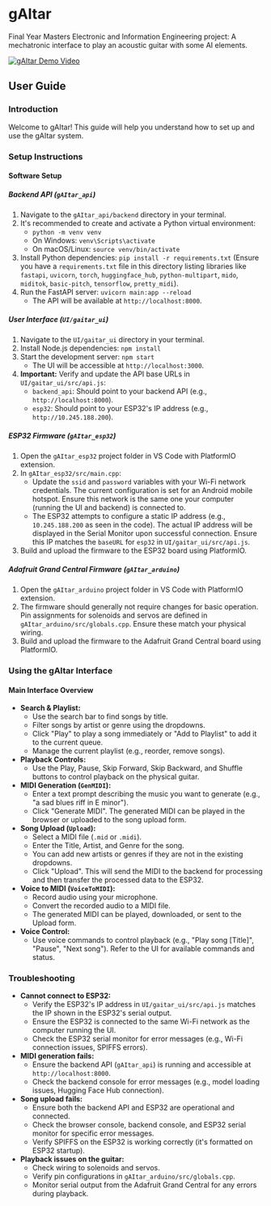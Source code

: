 # gAItar
Final Year Masters Electronic and Information Engineering project: A mechatronic interface to play an acoustic guitar with some AI elements.

[![gAItar Demo Video](https://img.youtube.com/vi/pzkTf3Y7SAQ/0.jpg)](https://youtu.be/pzkTf3Y7SAQ)

## User Guide

### Introduction
Welcome to gAItar! This guide will help you understand how to set up and use the gAItar system.

### Setup Instructions

#### Software Setup

##### Backend API (`gAItar_api`)
1.  Navigate to the `gAItar_api/backend` directory in your terminal.
2.  It's recommended to create and activate a Python virtual environment:
    *   `python -m venv venv`
    *   On Windows: `venv\Scripts\activate`
    *   On macOS/Linux: `source venv/bin/activate`
3.  Install Python dependencies: `pip install -r requirements.txt` (Ensure you have a `requirements.txt` file in this directory listing libraries like `fastapi`, `uvicorn`, `torch`, `huggingface_hub`, `python-multipart`, `mido`, `miditok`, `basic-pitch`, `tensorflow`, `pretty_midi`).
4.  Run the FastAPI server: `uvicorn main:app --reload`
    *   The API will be available at `http://localhost:8000`.

##### User Interface (`UI/gaitar_ui`)
1.  Navigate to the `UI/gaitar_ui` directory in your terminal.
2.  Install Node.js dependencies: `npm install`
3.  Start the development server: `npm start`
    *   The UI will be accessible at `http://localhost:3000`.
4.  **Important:** Verify and update the API base URLs in `UI/gaitar_ui/src/api.js`:
    *   `backend_api`: Should point to your backend API (e.g., `http://localhost:8000`).
    *   `esp32`: Should point to your ESP32's IP address (e.g., `http://10.245.188.200`).

##### ESP32 Firmware (`gAItar_esp32`)
1.  Open the `gAItar_esp32` project folder in VS Code with PlatformIO extension.
2.  In `gAItar_esp32/src/main.cpp`:
    *   Update the `ssid` and `password` variables with your Wi-Fi network credentials. The current configuration is set for an Android mobile hotspot. Ensure this network is the same one your computer (running the UI and backend) is connected to.
    *   The ESP32 attempts to configure a static IP address (e.g., `10.245.188.200` as seen in the code). The actual IP address will be displayed in the Serial Monitor upon successful connection. Ensure this IP matches the `baseURL` for `esp32` in `UI/gaitar_ui/src/api.js`.
3.  Build and upload the firmware to the ESP32 board using PlatformIO.

##### Adafruit Grand Central Firmware (`gAItar_arduino`)
1.  Open the `gAItar_arduino` project folder in VS Code with PlatformIO extension.
2.  The firmware should generally not require changes for basic operation. Pin assignments for solenoids and servos are defined in `gAItar_arduino/src/globals.cpp`. Ensure these match your physical wiring.
3.  Build and upload the firmware to the Adafruit Grand Central board using PlatformIO.

### Using the gAItar Interface

#### Main Interface Overview
*   **Search & Playlist:**
    *   Use the search bar to find songs by title.
    *   Filter songs by artist or genre using the dropdowns.
    *   Click "Play" to play a song immediately or "Add to Playlist" to add it to the current queue.
    *   Manage the current playlist (e.g., reorder, remove songs).
*   **Playback Controls:**
    *   Use the Play, Pause, Skip Forward, Skip Backward, and Shuffle buttons to control playback on the physical guitar.
*   **MIDI Generation (`GenMIDI`):**
    *   Enter a text prompt describing the music you want to generate (e.g., "a sad blues riff in E minor").
    *   Click "Generate MIDI". The generated MIDI can be played in the browser or uploaded to the song upload form.
*   **Song Upload (`Upload`):**
    *   Select a MIDI file (`.mid` or `.midi`).
    *   Enter the Title, Artist, and Genre for the song.
    *   You can add new artists or genres if they are not in the existing dropdowns.
    *   Click "Upload". This will send the MIDI to the backend for processing and then transfer the processed data to the ESP32.
*   **Voice to MIDI (`VoiceToMIDI`):**
    *   Record audio using your microphone.
    *   Convert the recorded audio to a MIDI file.
    *   The generated MIDI can be played, downloaded, or sent to the Upload form.
*   **Voice Control:**
    *   Use voice commands to control playback (e.g., "Play song [Title]", "Pause", "Next song"). Refer to the UI for available commands and status.

### Troubleshooting
*   **Cannot connect to ESP32:**
    *   Verify the ESP32's IP address in `UI/gaitar_ui/src/api.js` matches the IP shown in the ESP32's serial output.
    *   Ensure the ESP32 is connected to the same Wi-Fi network as the computer running the UI.
    *   Check the ESP32 serial monitor for error messages (e.g., Wi-Fi connection issues, SPIFFS errors).
*   **MIDI generation fails:**
    *   Ensure the backend API (`gAItar_api`) is running and accessible at `http://localhost:8000`.
    *   Check the backend console for error messages (e.g., model loading issues, Hugging Face Hub connection).
*   **Song upload fails:**
    *   Ensure both the backend API and ESP32 are operational and connected.
    *   Check the browser console, backend console, and ESP32 serial monitor for specific error messages.
    *   Verify SPIFFS on the ESP32 is working correctly (it's formatted on ESP32 startup).
*   **Playback issues on the guitar:**
    *   Check wiring to solenoids and servos.
    *   Verify pin configurations in `gAItar_arduino/src/globals.cpp`.
    *   Monitor serial output from the Adafruit Grand Central for any errors during playback.
